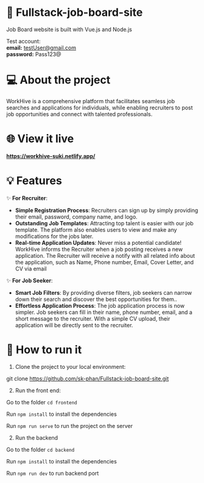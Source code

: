 # :briefcase: Fullstack-job-board-site
Job Board website is built with Vue.js and Node.js

Test account:  
**email:** testUser@gmail.com  
**password:** Pass123@

# :computer: About the project
WorkHive is a comprehensive platform that facilitates seamless job searches and applications for individuals, while enabling recruiters to post job opportunities and connect with talented professionals.

# :globe_with_meridians: View it live
**https://workhive-suki.netlify.app/**

# :bulb: Features
:sparkles: **For Recruiter**:
   - **Simple Registration Process**: Recruiters can sign up by simply providing their email, password, company name, and logo.
   - **Outstanding Job Templates**: Attracting top talent is easier with our job template. The platform also enables users to view and make any modifications for the jobs later.
   - **Real-time Application Updates**: Never miss a potential candidate! WorkHive informs the Recruiter when a job posting receives a new application. The Recruiter will receive a notify with all related info about the application, such as Name, Phone number, Email, Cover Letter, and CV via email

:sparkles: **For Job Seeker**:
   - **Smart Job Filters**: By providing diverse filters, job seekers can narrow down their search and discover the best opportunities for them..
   - **Effortless Application Process**: The job application process is now simpler. Job seekers can fill in their name, phone number, email, and a short message to the recruiter. With a simple CV upload, their application will be directly sent to the recruiter.

 
# :wrench: How to run it
1. Clone the project to your local environment:

git clone https://github.com/sk-phan/Fullstack-job-board-site.git

2. Run the front end:

Go to the folder `cd frontend`

Run `npm install` to install the dependencies

Run `npm run serve` to run the project on the server

2. Run the backend
   
Go to the folder `cd backend`

Run `npm install` to install the dependencies

Run `npm run dev` to run backend port
   
 
 
